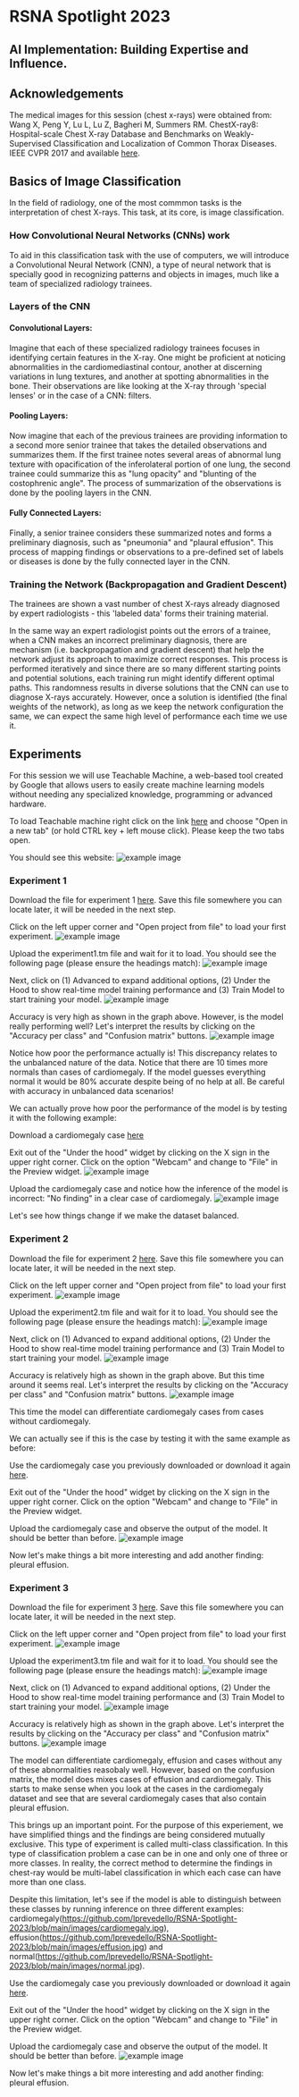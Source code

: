 # RSNA Spotlight 2023

## AI Implementation: Building Expertise and Influence.

## Acknowledgements

The medical images for this session (chest x-rays) were obtained from: Wang X, Peng Y, Lu L, Lu Z, Bagheri M, Summers RM. ChestX-ray8: Hospital-scale Chest X-ray Database and Benchmarks on Weakly-Supervised Classification and Localization of Common Thorax Diseases. IEEE CVPR 2017 and available [here](https://www.nih.gov/news-events/news-releases/nih-clinical-center-provides-one-largest-publicly-available-chest-x-ray-datasets-scientific-community).

## Basics of Image Classification
In the field of radiology, one of the most commmon tasks is the interpretation of chest X-rays. This task, at its core, is image classification.

### How Convolutional Neural Networks (CNNs) work
To aid in this classification task with the use of computers, we will introduce a Convolutional Neural Network (CNN), a type of neural network that is specially good in recognizing patterns and objects in images, much like a team of specialized radiology trainees.

### Layers of the CNN
#### Convolutional Layers:
Imagine that each of these specialized radiology trainees focuses in identifying certain features in the X-ray. One might be proficient at noticing abnormalities in the cardiomediastinal contour, another at discerning variations in lung textures, and another at spotting abnormalities in the bone. Their observations are like looking at the X-ray through 'special lenses' or in the case of a CNN: filters.

#### Pooling Layers:
Now imagine that each of the previous trainees are providing information to a second more senior trainee that takes the detailed observations and summarizes them. If the first trainee notes several areas of abnormal lung texture with opacification of the inferolateral portion of one lung, the second trainee could summarize this as "lung opacity" and "blunting of the costophrenic angle". The process of summarization of the observations is done by the pooling layers in the CNN.

#### Fully Connected Layers:
Finally, a senior trainee considers these summarized notes and forms a preliminary diagnosis, such as "pneumonia" and "plaural effusion". This process of mapping findings or observations to a pre-defined set of labels or diseases is done by the fully connected layer in the CNN.

### Training the Network (Backpropagation and Gradient Descent)
The trainees are shown a vast number of chest X-rays already diagnosed by expert radiologists - this 'labeled data' forms their training material.

In the same way an expert radiologist points out the errors of a trainee, when a CNN makes an incorrect preliminary diagnosis, there are mechanism (i.e. backpropagation and gradient descent) that help the network adjust its approach to maximize correct responses. This process is performed iteratively and since there are so many different starting points and potential solutions, each training run might identify different optimal paths. This randomness results in diverse solutions that the CNN can use to diagnose X-rays accurately. However, once a solution is identified (the final weights of the network), as long as we keep the network configuration the same, we can expect the same high level of performance each time we use it.

## Experiments

For this session we will use Teachable Machine, a web-based tool created by Google that allows users to easily create machine learning models without needing any specialized knowledge, programming or advanced hardware.

To load Teachable machine right click on the link [here](https://teachablemachine.withgoogle.com/train/image) and choose "Open in a new tab" (or hold CTRL key + left mouse click). Please keep the two tabs open.

You should see this website:
![example image](./images/image1.jpg)

### Experiment 1

Download the file for experiment 1 [here](https://github.com/lprevedello/RSNA-Spotlight-2023/raw/main/experiments/experiment1.tm).
Save this file somewhere you can locate later, it will be needed in the next step.

Click on the left upper corner and "Open project from file" to load your first experiment.
![example image](./images/image2.jpg)

Upload the experiment1.tm file and wait for it to load. You should see the following page (please ensure the headings match):
![example image](./images/image3.jpg)

Next, click on (1) Advanced to expand additional options, (2) Under the Hood to show real-time model training performance and (3) Train Model to start training your model.
![example image](./images/image4.jpg)

Accuracy is very high as shown in the graph above. However, is the model really performing well? Let's interpret the results by clicking on the "Accuracy per class" and "Confusion matrix" buttons.
![example image](./images/image5.jpg)

Notice how poor the performance actually is! This discrepancy relates to the unbalanced nature of the data. Notice that there are 10 times more normals than cases of cardiomegaly. If the model guesses everything normal it would be 80% accurate despite being of no help at all. Be careful with accuracy in unbalanced data scenarios!

We can actually prove how poor the performance of the model is by testing it with the following example:

Download a cardiomegaly case [here](https://github.com/lprevedello/RSNA-Spotlight-2023/blob/main/images/cardiomegaly.jpg)

Exit out of the "Under the hood" widget by clicking on the X sign in the upper right corner. Click on the option "Webcam" and change to "File" in the Preview widget.
![example image](./images/image6.jpg)

Upload the cardiomegaly case and notice how the inference of the model is incorrect: "No finding" in a clear case of cardiomegaly.
![example image](./images/image7.jpg)

Let's see how things change if we make the dataset balanced.

### Experiment 2

Download the file for experiment 2 [here](https://github.com/lprevedello/RSNA-Spotlight-2023/raw/main/experiments/experiment2.tm).
Save this file somewhere you can locate later, it will be needed in the next step.

Click on the left upper corner and "Open project from file" to load your first experiment.
![example image](./images/image2.jpg)

Upload the experiment2.tm file and wait for it to load. You should see the following page (please ensure the headings match):
![example image](./images/image8.jpg)

Next, click on (1) Advanced to expand additional options, (2) Under the Hood to show real-time model training performance and (3) Train Model to start training your model.
![example image](./images/image9.jpg)

Accuracy is relatively high as shown in the graph above. But this time around it seems real. Let's interpret the results by clicking on the "Accuracy per class" and "Confusion matrix" buttons.
![example image](./images/image10.jpg)

This time the model can differentiate cardiomegaly cases from cases without cardiomegaly.

We can actually see if this is the case by testing it with the same example as before:

Use the cardiomegaly case you previously downloaded or download it again [here](https://github.com/lprevedello/RSNA-Spotlight-2023/blob/main/images/cardiomegaly.jpg).

Exit out of the "Under the hood" widget by clicking on the X sign in the upper right corner. Click on the option "Webcam" and change to "File" in the Preview widget.

Upload the cardiomegaly case and observe the output of the model. It should be better than before.
![example image](./images/image11.jpg)

Now let's make things a bit more interesting and add another finding: pleural effusion.

### Experiment 3

Download the file for experiment 3 [here](https://github.com/lprevedello/RSNA-Spotlight-2023/raw/main/experiments/experiment3.tm).
Save this file somewhere you can locate later, it will be needed in the next step.

Click on the left upper corner and "Open project from file" to load your first experiment.
![example image](./images/image2.jpg)

Upload the experiment3.tm file and wait for it to load. You should see the following page (please ensure the headings match):
![example image](./images/image12.jpg)

Next, click on (1) Advanced to expand additional options, (2) Under the Hood to show real-time model training performance and (3) Train Model to start training your model.
![example image](./images/image13.jpg)

Accuracy is relatively high as shown in the graph above. Let's interpret the results by clicking on the "Accuracy per class" and "Confusion matrix" buttons.
![example image](./images/image14.jpg)

The model can differentiate cardiomegaly, effusion and cases without any of these abnormalities reasobaly well. However, based on the confusion matrix, the model does mixes cases of effusion and cardiomegaly. This starts to make sense when you look at the cases in the cardiomegaly dataset and see that are several cardiomegaly cases that also contain pleural effusion.

This brings up an important point. For the purpose of this experiement, we have simplified things and the findings are being considered mutually exclusive. This type of experiment is called multi-class classification. In this type of classification problem a case can be in one and only one of three or more classes. In reality, the correct method to determine the findings in chest-ray would be multi-label classification in which each case can have more than one class.

Despite this limitation, let's see if the model is able to distinguish between these classes by running inference on three different examples: cardiomegaly(https://github.com/lprevedello/RSNA-Spotlight-2023/blob/main/images/cardiomegaly.jpg), effusion(https://github.com/lprevedello/RSNA-Spotlight-2023/blob/main/images/effusion.jpg) and normal(https://github.com/lprevedello/RSNA-Spotlight-2023/blob/main/images/normal.jpg).

Use the cardiomegaly case you previously downloaded or download it again [here](https://github.com/lprevedello/RSNA-Spotlight-2023/blob/main/images/cardiomegaly.jpg).

Exit out of the "Under the hood" widget by clicking on the X sign in the upper right corner. Click on the option "Webcam" and change to "File" in the Preview widget.

Upload the cardiomegaly case and observe the output of the model. It should be better than before.
![example image](./images/image11.jpg)

Now let's make things a bit more interesting and add another finding: pleural effusion.
